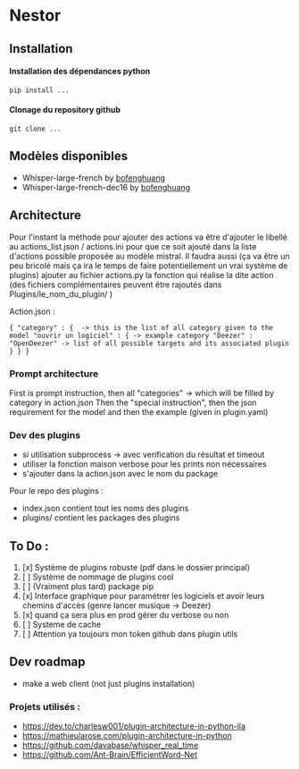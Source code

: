 # Nestor
## Installation 
#### Installation des dépendances python
```pip install ...```
#### Clonage du repository github
```git clone ...```

## Modèles disponibles
- Whisper-large-french by [bofenghuang](https://huggingface.co/bofenghuang/whisper-large-v3-french)
- Whisper-large-french-dec16 by [bofenghuang](https://huggingface.co/bofenghuang/whisper-large-v3-french-distil-dec16)
## Architecture
Pour l'instant la méthode pour ajouter des actions va être d'ajouter le libellé au actions_list.json / actions.ini 
pour que ce soit ajouté dans la liste d'actions possible proposée au modèle mistral. Il faudra aussi (ça va être un peu
bricolé mais ça ira le temps de faire potentiellement un vrai système de plugins) ajouter au fichier actions.py la fonction
qui réalise la dite action (des fichiers complémentaires peuvent être rajoutés dans Plugins/le_nom_du_plugin/ )

Action.json :

`{
  "category" : {  -> this is the list of all category given to the model
    "ouvrir un logiciel" : { -> example category
      "Deezer" : "OpenDeezer" -> list of all possible targets and its associated plugin
    }
  }
}`
### Prompt architecture 
First is prompt instruction, then all "categories" -> which will be filled by category in action.json
Then the "special instruction", then the json requirement for the model and then the example (given in plugin.yaml)
### Dev des plugins
- si utilisation subprocess -> avec verification du résultat et timeout
- utiliser la fonction maison verbose pour les prints non nécessaires
- s'ajouter dans la action.json avec le nom du package

Pour le repo des plugins :
- index.json contient tout les noms des plugins
- plugins/ contient les packages des plugins
## To Do :
1. [x] Système de plugins robuste (pdf dans le dossier principal)
2. [ ] Système de nommage de plugins cool
3. [ ] (Vraiment plus tard) package pip
4. [x] Interface graphique pour paramétrer les logiciels et avoir leurs chemins d'accès (genre lancer musique -> Deezer)
5. [x] quand ça sera plus en prod gérer du verbose ou non
6. [ ] Systeme de cache
7. [ ] Attention ya toujours mon token github dans plugin utils


## Dev roadmap
- make a web client (not just plugins installation)
### Projets utilisés :
- https://dev.to/charlesw001/plugin-architecture-in-python-jla
- https://mathieularose.com/plugin-architecture-in-python
- https://github.com/davabase/whisper_real_time
- https://github.com/Ant-Brain/EfficientWord-Net


